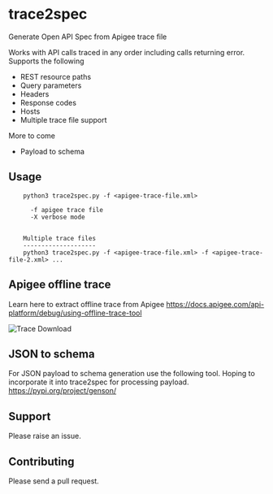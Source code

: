 # trace2spec
Generate Open API Spec from Apigee trace file

Works with API calls traced in any order including calls returning error. Supports the following 
 * REST resource paths
 * Query parameters
 * Headers
 * Response codes
 * Hosts
 * Multiple trace file support
 
More to come
 * Payload to schema

## Usage
```
    python3 trace2spec.py -f <apigee-trace-file.xml> 

      -f apigee trace file
      -X verbose mode


    Multiple trace files
    --------------------
    python3 trace2spec.py -f <apigee-trace-file.xml> -f <apigee-trace-file-2.xml> ...
```

## Apigee offline trace
Learn here to extract offline trace from Apigee
https://docs.apigee.com/api-platform/debug/using-offline-trace-tool

![Trace Download](https://docs.apigee.com/api-platform/images/download-trace-button-full.png "How to download offline trace file")

## JSON to schema
For JSON payload to schema generation use the following tool. Hoping to incorporate it into trace2spec for processing payload.
https://pypi.org/project/genson/

## Support
Please raise an issue.

## Contributing
Please send a pull request.
